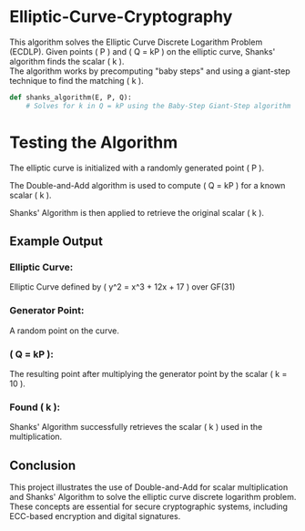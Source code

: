 # Elliptic-Curve-Cryptography



This algorithm solves the Elliptic Curve Discrete Logarithm Problem (ECDLP). Given points \( P \) and \( Q = kP \) on the elliptic curve, Shanks' algorithm finds the scalar \( k \).  
The algorithm works by precomputing "baby steps" and using a giant-step technique to find the matching \( k \).

```python
def shanks_algorithm(E, P, Q):
    # Solves for k in Q = kP using the Baby-Step Giant-Step algorithm
```
# Testing the Algorithm

The elliptic curve is initialized with a randomly generated point \( P \).

The Double-and-Add algorithm is used to compute \( Q = kP \) for a known scalar \( k \).

Shanks' Algorithm is then applied to retrieve the original scalar \( k \).

## Example Output

### Elliptic Curve:
Elliptic Curve defined by \( y^2 = x^3 + 12x + 17 \) over GF(31)

### Generator Point:
A random point on the curve.

### \( Q = kP \):
The resulting point after multiplying the generator point by the scalar \( k = 10 \).

### Found \( k \):
Shanks' Algorithm successfully retrieves the scalar \( k \) used in the multiplication.

## Conclusion
This project illustrates the use of Double-and-Add for scalar multiplication and Shanks' Algorithm to solve the elliptic curve discrete logarithm problem. These concepts are essential for secure cryptographic systems, including ECC-based encryption and digital signatures.
